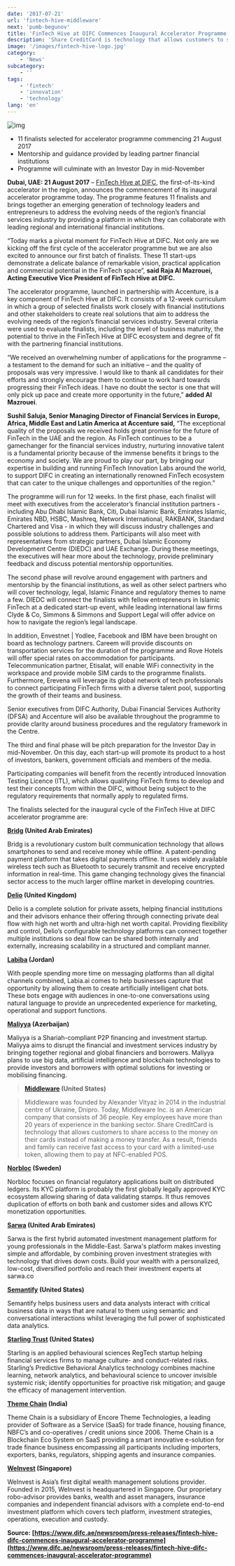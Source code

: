```yaml
---
date: '2017-07-21'
url: 'fintech-hive-middleware'
next: 'pumb-begunov'
title: 'FinTech Hive at DIFC Commences Inaugural Accelerator Programme'
description: 'Share CreditCard is technology that allows customers to share access to the money on their cards instead of making a money transfer. As a result, friends and family can receive fast access to your card with a limited-use token, allowing them to pay at NFC-enabled POS'
image: '/images/fintech-hive-logo.jpg'
category:
    - 'News'
subcategory:
	- ''
tags:
    - 'fintech'
    - 'innovation'
    - 'technology'
lang: 'en'
---
```


![img](/images/fintech-hive-middleware.jpg)


- 11 finalists selected for accelerator programme commencing 21 August 2017
- Mentorship and guidance provided by leading partner financial institutions
- Programme will culminate with an Investor Day in mid-November

**Dubai, UAE: 21 August 2017** – [FinTech Hive at DIFC](https://fintechhive.difc.ae/), the first-of-its-kind accelerator in the region, announces the commencement of its inaugural accelerator programme today. The programme features 11 finalists and brings together an emerging generation of technology leaders and entrepreneurs to address the evolving needs of the region’s financial services industry by providing a platform in which they can collaborate with leading regional and international financial institutions.

“Today marks a pivotal moment for FinTech Hive at DIFC. Not only are we kicking off the first cycle of the accelerator programme but we are also excited to announce our first batch of finalists. These 11 start-ups demonstrate a delicate balance of remarkable vision, practical application and commercial potential in the FinTech space”, **said Raja Al Mazrouei, Acting Executive Vice President of FinTech Hive at DIFC.**

The accelerator programme, launched in partnership with Accenture, is a key component of FinTech Hive at DIFC. It consists of a 12-week curriculum in which a group of selected finalists work closely with financial institutions and other stakeholders to create real solutions that aim to address the evolving needs of the region’s financial services industry. Several criteria were used to evaluate finalists, including the level of business maturity, the potential to thrive in the FinTech Hive at DIFC ecosystem and degree of fit with the partnering financial institutions.

“We received an overwhelming number of applications for the programme – a testament to the demand for such an initiative – and the quality of proposals was very impressive. I would like to thank all candidates for their efforts and strongly encourage them to continue to work hard towards progressing their FinTech ideas. I have no doubt the sector is one that will only pick up pace and create more opportunity in the future,” **added Al Mazrouei**.

**Sushil Saluja, Senior Managing Director of Financial Services in Europe, Africa, Middle East and Latin America at Accenture said,** “The exceptional quality of the proposals we received holds great promise for the future of FinTech in the UAE and the region. As FinTech continues to be a gamechanger for the financial services industry, nurturing innovative talent is a fundamental priority because of the immense benefits it brings to the economy and society. We are proud to play our part, by bringing our expertise in building and running FinTech Innovation Labs around the world, to support DIFC in creating an internationally renowned FinTech ecosystem that can cater to the unique challenges and opportunities of the region.”

The programme will run for 12 weeks. In the first phase, each finalist will meet with executives from the accelerator’s financial institution partners - including Abu Dhabi Islamic Bank, Citi, Dubai Islamic Bank, Emirates Islamic, Emirates NBD, HSBC, Mashreq, Network International, RAKBANK, Standard Chartered and Visa - in which they will discuss industry challenges and possible solutions to address them. Participants will also meet with representatives from strategic partners, Dubai Islamic Economy Development Centre (DIEDC) and UAE Exchange. During these meetings, the executives will hear more about the technology, provide preliminary feedback and discuss potential mentorship opportunities.

The second phase will revolve around engagement with partners and mentorship by the financial institutions, as well as other select partners who will cover technology, legal, Islamic Finance and regulatory themes to name a few. DIEDC will connect the finalists with fellow entrepreneurs in Islamic FinTech at a dedicated start-up event, while leading international law firms Clyde & Co, Simmons & Simmons and Support Legal will offer advice on how to navigate the region’s legal landscape.

In addition, Envestnet | Yodlee, Facebook and IBM have been brought on board as technology partners.  Careem will provide discounts on transportation services for the duration of the programme and Rove Hotels will offer special rates on accommodation for participants. Telecommunication partner, Etisalat, will enable WiFi connectivity in the workspace and provide mobile SIM cards to the programme finalists.  Furthermore, Erevena will leverage its global network of tech professionals to connect participating FinTech firms with a diverse talent pool, supporting the growth of their teams and business.

Senior executives from DIFC Authority, Dubai Financial Services Authority (DFSA) and Accenture will also be available throughout the programme to provide clarity around business procedures and the regulatory framework in the Centre.

The third and final phase will be pitch preparation for the Investor Day in mid-November. On this day, each start-up will promote its product to a host of investors, bankers, government officials and members of the media.

Participating companies will benefit from the recently introduced Innovation Testing Licence (ITL), which allows qualifying FinTech firms to develop and test their concepts from within the DIFC, without being subject to the regulatory requirements that normally apply to regulated firms.

The finalists selected for the inaugural cycle of the FinTech Hive at DIFC accelerator programme are:

**[Bridg](http://www.bridgtheapp.com/) (United Arab Emirates)**

Bridg is a revolutionary custom built communication technology that allows smartphones to send and receive money while offline. A patent-pending payment platform that takes digital payments offline. It uses widely available wireless tech such as Bluetooth to securely transmit and receive encrypted information in real-time. This game changing technology gives the financial sector access to the much larger offline market in developing countries.

**[Delio](http://www.deliowealth.com/) (United Kingdom)**

Delio is a complete solution for private assets, helping financial institutions and their advisors enhance their offering through connecting private deal flow with high net worth and ultra-high net worth capital. Providing flexibility and control, Delio’s configurable technology platforms can connect together multiple institutions so deal flow can be shared both internally and externally, increasing scalability in a structured and compliant manner.

**[Labiba](http://www.labiba.ai/) (Jordan)**

With people spending more time on messaging platforms than all digital channels combined, Labia.ai comes to help businesses capture that opportunity by allowing them to create artificially intelligent chat bots. These bots engage with audiences in one-to-one conversations using natural language to provide an unprecedented experience for marketing, operational and support functions.

**[Maliyya](http://www.maliyya.com/) (Azerbaijan)**

Maliyya is a Shariah-compliant P2P financing and investment startup. Maliyya aims to disrupt the financial and investment services industry by bringing together regional and global financiers and borrowers. Maliyya plans to use big data, artificial intelligence and blockchain technologies to provide investors and borrowers with optimal solutions for investing or mobilising financing.

>**[Middleware](http://share.creditcard/) (United States)**

>Middleware was founded by Alexander Vityaz in 2014 in the industrial centre of Ukraine, Dnipro. Today, Middleware Inc. is an American company that consists of 36 people. Key employees have more than 20 years of experience in the banking sector. Share CreditCard is technology that allows customers to share access to the money on their cards instead of making a money transfer. As a result, friends and family can receive fast access to your card with a limited-use token, allowing them to pay at NFC-enabled POS.

**[Norbloc](http://www.norbloc.com/) (Sweden)**

Norbloc focuses on financial regulatory applications built on distributed ledgers. Its KYC platform is probably the first globally legally approved KYC ecosystem allowing sharing of data validating stamps. It thus removes duplication of efforts on both bank and customer sides and allows KYC monetization opportunities.

**[Sarwa](http://www.sarwati.com/) (United Arab Emirates)**

Sarwa is the first hybrid automated investment management platform for young professionals in the Middle-East. Sarwa's platform makes investing simple and affordable, by combining proven investment strategies with technology that drives down costs. Build your wealth with a personalized, low-cost, diversified portfolio and reach their investment experts at sarwa.co

**[Semantify](http://www.semantify.com/) (United States)**

Semantify helps business users and data analysts interact with critical business data in ways that are natural to them using semantic and conversational interactions whilst leveraging the full power of sophisticated data analytics.

**[Starling Trust](http://www.starlingtrust.com/) (United States)**

Starling is an applied behavioural sciences RegTech startup helping financial services firms to manage culture- and conduct-related risks.  Starling’s Predictive Behavioral Analytics technology combines machine learning, network analytics, and behavioural science to uncover invisible systemic risk; identify opportunities for proactive risk mitigation; and gauge the efficacy of management intervention.

**[Theme Chain](http://www.encoretheme.com/) (India)**

Theme Chain is a subsidiary of Encore Theme Technologies, a leading provider of Software as a Service (SaaS) for trade finance, housing finance, NBFC’s and co-operatives / credit unions since 2006. Theme Chain is a Blockchain Eco System on SaaS providing a smart innovative e-solution for trade finance business encompassing all participants including importers, exporters, banks, regulators, shipping agents and insurance companies.

**[WeInvest](http://www.weinvest.net/) (Singapore)**

WeInvest is Asia’s first digital wealth management solutions provider. Founded in 2015, WeInvest is headquartered in Singapore. Our proprietary robo-advisor provides banks, wealth and asset managers, insurance companies and independent financial advisors with a complete end-to-end investment platform which covers tech platform, investment strategies, operations, execution and custody.

**Source: [https://www.difc.ae/newsroom/press-releases/fintech-hive-difc-commences-inaugural-accelerator-programme](https://www.difc.ae/newsroom/press-releases/fintech-hive-difc-commences-inaugural-accelerator-programme)**

